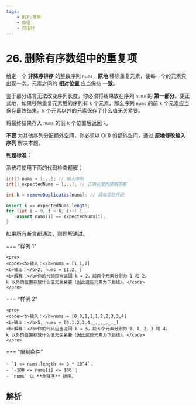 ```yaml
---
tags:
    - DIF:简单
    - 数组
    - 双指针
---
```

# 26. 删除有序数组中的重复项

给定一个 **非降序排序** 的整数序列 `nums`，**原地** 移除重复元素，使每一个的元素只出现一次。元素之间的 **相对位置** 应当保持 **一致**。

鉴于部分语言无法改变序列长度，你必须将结果放在序列 `nums` 的 **第一部分**。更正式地，如果移除重复元素后的序列有 `k` 个元素，那么序列 `nums` 的前 `k` 个元素应当保存最终结果。`k` 个元素以外的元素保存了什么值无关紧要。

将最终结果存入 `nums` 的前 `k` 个位置后返回 `k`。

**不要** 为其他序列分配额外空间，你必须以 O(1) 的额外空间，通过 **原地修改输入序列** 解决本题。

**判题标准：**

系统将使用下面的代码检查题解：

```java
int[] nums = [...]; // 输入序列
int[] expectedNums = [...]; // 正确长度的预期答案

int k = removeDuplicates(nums); // 调用实现代码

assert k == expectedNums.length;
for (int i = 0; i < k; i++) {
    assert nums[i] == expectedNums[i];
}
```

如果所有断言都通过，则题解通过。

=== "样例 1"

    <pre>
    <code><b>输入：</b>nums = [1,1,2]
    <b>输出：</b>2, nums = [1,2,_]
    <b>解释：</b>你的代码应当返回 k = 2，前两个元素分别为 1 和 2。
    k 以外的位置存放什么值无关紧要（因此这些元素为下划线）。</code>
    </pre>

=== "样例 2"

    <pre>
    <code><b>输入：</b>nums = [0,0,1,1,1,2,2,3,3,4]
    <b>输出：</b>5, nums = [0,1,2,3,4,_,_,_,_,_]
    <b>解释：</b>你的代码应当返回 k = 5，前五个元素分别为 0、1、2、3 和 4。
    k 以外的位置存放什么值无关紧要（因此这些元素为下划线）。</code>
    </pre>

=== "限制条件"

    - `1 <= nums.length <= 3 * 10^4`；
    - `-100 <= nums[i] <= 100`；
    - `nums` 以 **非降序** 排序。


## 解析
